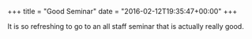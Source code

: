 +++
title = "Good Seminar"
date = "2016-02-12T19:35:47+00:00"
+++

It is so refreshing to go to an all staff seminar that is actually really good.
			
